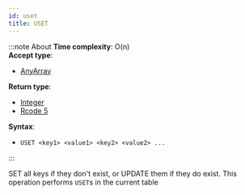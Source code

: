 ```yaml
---
id: uset
title: USET
---
```

        

:::note About
**Time complexity**: O(n)  
**Accept type**:

- [AnyArray](../protocol/data-types.md#any-array)

**Return type**:

- [Integer](../protocol/skyhash.md#unsigned-integers-)
- [Rcode 5](../protocol/response-codes.md)

**Syntax**:

- `USET <key1> <value1> <key2> <value2> ...`

:::

SET all keys if they don't exist, or UPDATE them if they do exist. This operation performs `USET`s in the current table
